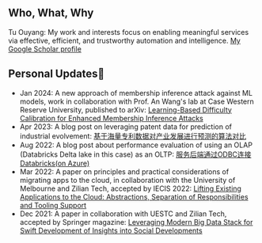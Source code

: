 <!--
**ouyangtu/ouyangtu** is a ✨ _special_ ✨ repository because its `README.md` (this file) appears on your GitHub profile.

Here are some ideas to get you started:

- 🔭 I’m currently working on ...
- 🌱 I’m currently learning ...
- 👯 I’m looking to collaborate on ...
- 🤔 I’m looking for help with ...
- 💬 Ask me about ...
- 📫 How to reach me: ...
- 😄 Pronouns: ...
- ⚡ Fun fact: ...
-->
## Who, What, Why
Tu Ouyang: My work and interests focus on enabling meaningful services via effective, efficient, and trustworthy automation and intelligence.
[My Google Scholar profile](https://scholar.google.com/citations?user=FkSf_VQAAAAJ&hl=en)

## Personal Updates👋
* Jan 2024: A new approach of membership inference attack against ML models, work in collaboration with Prof. An Wang's lab at Case Western Reserve University, published to arXiv: [Learning-Based Difficulty Calibration for Enhanced Membership Inference Attacks](https://arxiv.org/abs/2401.04929)
* Apr 2023: A blog post on leveraging patent data for prediction of industrial evolvement: [基于海量专利数据对产业发展进行预测的算法对比](https://github.com/ziliantech-org/doc-zilian-wiki/wiki/%E5%9F%BA%E4%BA%8E%E6%B5%B7%E9%87%8F%E4%B8%93%E5%88%A9%E6%95%B0%E6%8D%AE%E5%AF%B9%E4%BA%A7%E4%B8%9A%E5%8F%91%E5%B1%95%E8%BF%9B%E8%A1%8C%E9%A2%84%E6%B5%8B%E7%9A%84%E7%AE%97%E6%B3%95%E5%AF%B9%E6%AF%94)
* Aug 2022: A blog post about performance evaluation of using an OLAP (Databricks Delta lake in this case) as an OLTP: [服务后端通过ODBC连接Databricks(on Azure)](https://github.com/ziliantech-org/doc-zilian-wiki/wiki/%E6%9C%8D%E5%8A%A1%E5%90%8E%E7%AB%AF%E9%80%9A%E8%BF%87ODBC%E8%BF%9E%E6%8E%A5Databricks(on-Azure)%EF%BC%9A%E4%BB%A5Django%E4%B8%BA%E4%BE%8B)
* Mar 2022: A paper on principles and practical considerations of migrating apps to the cloud, in collaboration with the University of Melbourne and Zilian Tech, accepted by IECIS 2022: [Lifting Existing Applications to the Cloud: Abstractions, Separation of Responsibilities and Tooling Support](https://www.insticc.org/node/TechnicalProgram/iceis/2022/presentationDetails/111090)
* Dec 2021: A paper in collaboration with UESTC and Zilian Tech, accepted by Springer magazine: [Leveraging Modern Big Data Stack for Swift Development of Insights into Social Developments](https://link.springer.com/chapter/10.1007/978-981-19-2456-9_34)



